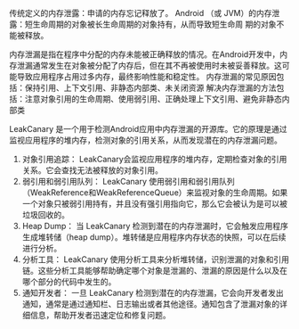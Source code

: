 

传统定义的内存泄露：申请的内存忘记释放了。
Android （或 JVM）的内存泄露：短⽣命周期的对象被⻓⽣命周期的对象持有，从⽽导致短⽣命周 期的对象不能被释放。

内存泄漏是指在程序中分配的内存未能被正确释放的情况。在Android开发中，内存泄漏通常发生在对象被分配了内存后，但在其不再被使用时未被妥善释放。这可能导致应用程序占用过多内存，最终影响性能和稳定性。
内存泄漏的常见原因包括：保持引用、上下文引用、非静态内部类、未关闭资源
解决内存泄漏的方法包括：注意对象引用的生命周期、使用弱引用、正确处理上下文引用、避免非静态内部类



LeakCanary 是一个用于检测Android应用中内存泄漏的开源库。它的原理是通过监视应用程序的堆内存，检测对象的引用关系，从而发现潜在的内存泄漏问题。

1. 对象引用追踪： LeakCanary会监视应用程序的堆内存，定期检查对象的引用关系。它会查找无法被释放的对象引用。
2. 弱引用和弱引用队列： LeakCanary 使用弱引用和弱引用队列（WeakReference和WeakReferenceQueue）来监视对象的生命周期。如果一个对象只被弱引用持有，并且没有强引用指向它，那么它会被认为是可以被垃圾回收的。
3. Heap Dump： 当 LeakCanary 检测到潜在的内存泄漏时，它会触发应用程序生成堆转储（heap dump）。堆转储是应用程序内存状态的快照，可以在后续进行分析。
4. 分析工具： LeakCanary 使用分析工具来分析堆转储，识别泄漏的对象和引用链。这些分析工具能够帮助确定哪个对象是泄漏的、泄漏的原因是什么以及在哪个部分的代码中发生的。
5. 通知开发者： 一旦 LeakCanary 检测到潜在的内存泄漏，它会向开发者发出通知，通常是通过通知栏、日志输出或者其他途径。通知包含了泄漏对象的详细信息，帮助开发者迅速定位和修复问题。